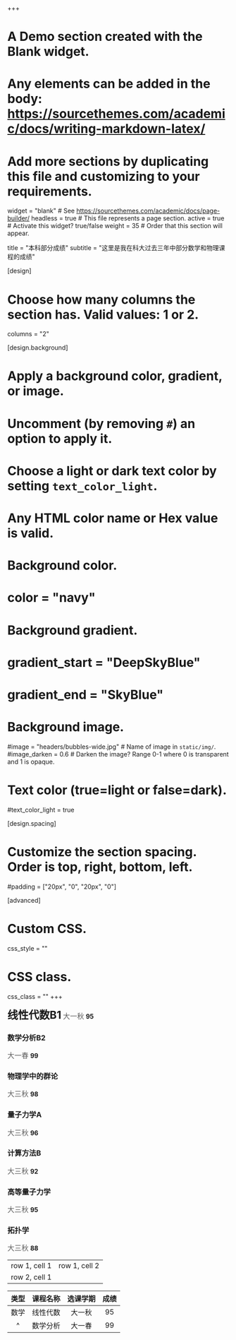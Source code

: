 +++
# A Demo section created with the Blank widget.
# Any elements can be added in the body: https://sourcethemes.com/academic/docs/writing-markdown-latex/
# Add more sections by duplicating this file and customizing to your requirements.

widget = "blank"  # See https://sourcethemes.com/academic/docs/page-builder/
headless = true  # This file represents a page section.
active = true  # Activate this widget? true/false
weight = 35  # Order that this section will appear.

title = "本科部分成绩"
subtitle = "这里是我在科大过去三年中部分数学和物理课程的成绩"

[design]
  # Choose how many columns the section has. Valid values: 1 or 2.
  columns = "2"

[design.background]
  # Apply a background color, gradient, or image.
  #   Uncomment (by removing `#`) an option to apply it.
  #   Choose a light or dark text color by setting `text_color_light`.
  #   Any HTML color name or Hex value is valid.

  # Background color.
  # color = "navy"
  
  # Background gradient.
  # gradient_start = "DeepSkyBlue"
  # gradient_end = "SkyBlue"
  
  # Background image.
  #image = "headers/bubbles-wide.jpg"  # Name of image in `static/img/`.
  #image_darken = 0.6  # Darken the image? Range 0-1 where 0 is transparent and 1 is opaque.

  # Text color (true=light or false=dark).
  #text_color_light = true

[design.spacing]
  # Customize the section spacing. Order is top, right, bottom, left.
  #padding = ["20px", "0", "20px", "0"]

[advanced]
 # Custom CSS. 
 css_style = ""
 
 # CSS class.
 css_class = ""
+++


<font size=5>**线性代数B1**</font>
  <font color=#606060 size=3>大一秋</font>
  **95**

### 数学分析B2
  <font color=#606060 size=3>大一春</font>
  **99**

### 物理学中的群论
  <font color=#606060 size=3>大三秋</font> **98**

### 量子力学A
  <font color=#606060 size=3>大三秋</font> **96**

### 计算方法B
  <font color=#606060 size=3>大三秋</font> **92**

### 高等量子力学
  <font color=#606060 size=3>大三秋</font> **95**

### 拓扑学
  <font color=#606060 size=3>大三秋</font> **88**

<table>
    <tr>
        <td>row 1, cell 1</td>
        <td>row 1, cell 2</td>
    </tr>
    <tr>
        <td colspan="2">row 2, cell 1</td>
    </tr>
</table>

|类型|课程名称|选课学期|成绩|
|:-:|:-:|:-:|:-:|
|数学|线性代数|大一秋|95|
|^|数学分析|大一春|99|